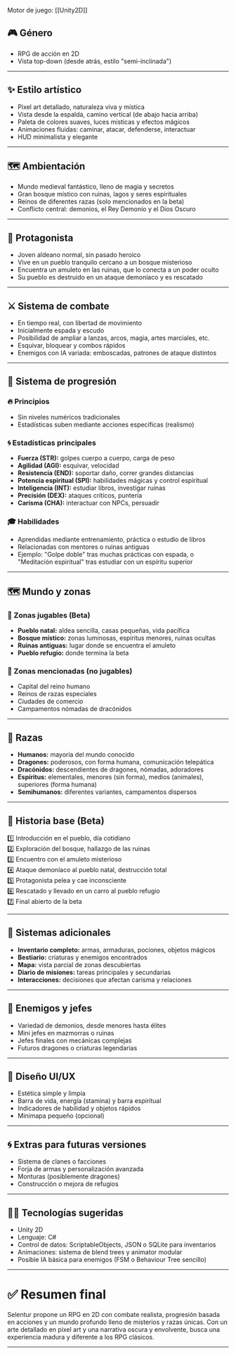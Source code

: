 Motor de juego: [[Unity2D]]
## 🎮 Género
- RPG de acción en 2D
- Vista top-down (desde atrás, estilo "semi-inclinada")

---

## ✨ Estilo artístico
- Pixel art detallado, naturaleza viva y mística
- Vista desde la espalda, camino vertical (de abajo hacia arriba)
- Paleta de colores suaves, luces místicas y efectos mágicos
- Animaciones fluidas: caminar, atacar, defenderse, interactuar
- HUD minimalista y elegante

---

## 🗺 Ambientación
- Mundo medieval fantástico, lleno de magia y secretos
- Gran bosque místico con ruinas, lagos y seres espirituales
- Reinos de diferentes razas (solo mencionados en la beta)
- Conflicto central: demonios, el Rey Demonio y el Dios Oscuro

---

## 👤 Protagonista
- Joven aldeano normal, sin pasado heroico
- Vive en un pueblo tranquilo cercano a un bosque misterioso
- Encuentra un amuleto en las ruinas, que lo conecta a un poder oculto
- Su pueblo es destruido en un ataque demoníaco y es rescatado

---

## ⚔️ Sistema de combate
- En tiempo real, con libertad de movimiento
- Inicialmente espada y escudo
- Posibilidad de ampliar a lanzas, arcos, magia, artes marciales, etc.
- Esquivar, bloquear y combos rápidos
- Enemigos con IA variada: emboscadas, patrones de ataque distintos

---

## 💪 Sistema de progresión
### 🔥 Principios
- Sin niveles numéricos tradicionales
- Estadísticas suben mediante acciones específicas (realismo)

### 🌀 Estadísticas principales
- **Fuerza (STR):** golpes cuerpo a cuerpo, carga de peso
- **Agilidad (AGI):** esquivar, velocidad
- **Resistencia (END):** soportar daño, correr grandes distancias
- **Potencia espiritual (SPI):** habilidades mágicas y control espiritual
- **Inteligencia (INT):** estudiar libros, investigar ruinas
- **Precisión (DEX):** ataques críticos, puntería
- **Carisma (CHA):** interactuar con NPCs, persuadir

### 🎓 Habilidades
- Aprendidas mediante entrenamiento, práctica o estudio de libros
- Relacionadas con mentores o ruinas antiguas
- Ejemplo: "Golpe doble" tras muchas prácticas con espada, o "Meditación espiritual" tras estudiar con un espíritu superior

---

## 🗺 Mundo y zonas
### 🌿 Zonas jugables (Beta)
- **Pueblo natal:** aldea sencilla, casas pequeñas, vida pacífica
- **Bosque místico:** zonas luminosas, espíritus menores, ruinas ocultas
- **Ruinas antiguas:** lugar donde se encuentra el amuleto
- **Pueblo refugio:** donde termina la beta

### 🏰 Zonas mencionadas (no jugables)
- Capital del reino humano
- Reinos de razas especiales
- Ciudades de comercio
- Campamentos nómadas de dracónidos

---

## 🐉 Razas
- **Humanos:** mayoría del mundo conocido
- **Dragones:** poderosos, con forma humana, comunicación telepática
- **Dracónidos:** descendientes de dragones, nómadas, adoradores
- **Espíritus:** elementales, menores (sin forma), medios (animales), superiores (forma humana)
- **Semihumanos:** diferentes variantes, campamentos dispersos

---

## 🧩 Historia base (Beta)
1️⃣ Introducción en el pueblo, día cotidiano  
2️⃣ Exploración del bosque, hallazgo de las ruinas  
3️⃣ Encuentro con el amuleto misterioso  
4️⃣ Ataque demoníaco al pueblo natal, destrucción total  
5️⃣ Protagonista pelea y cae inconsciente  
6️⃣ Rescatado y llevado en un carro al pueblo refugio  
7️⃣ Final abierto de la beta

---

## 🎒 Sistemas adicionales
- **Inventario completo:** armas, armaduras, pociones, objetos mágicos
- **Bestiario:** criaturas y enemigos encontrados
- **Mapa:** vista parcial de zonas descubiertas
- **Diario de misiones:** tareas principales y secundarias
- **Interacciones:** decisiones que afectan carisma y relaciones

---

## 🏹 Enemigos y jefes
- Variedad de demonios, desde menores hasta élites
- Mini jefes en mazmorras o ruinas
- Jefes finales con mecánicas complejas
- Futuros dragones o criaturas legendarias

---

## 🎨 Diseño UI/UX
- Estética simple y limpia
- Barra de vida, energía (stamina) y barra espiritual
- Indicadores de habilidad y objetos rápidos
- Minimapa pequeño (opcional)

---

## 🌀 Extras para futuras versiones
- Sistema de clanes o facciones
- Forja de armas y personalización avanzada
- Monturas (posiblemente dragones)
- Construcción o mejora de refugios

---

## 🧑‍💻 Tecnologías sugeridas
- Unity 2D
- Lenguaje: C#
- Control de datos: ScriptableObjects, JSON o SQLite para inventarios
- Animaciones: sistema de blend trees y animator modular
- Posible IA básica para enemigos (FSM o Behaviour Tree sencillo)

---

# ✅ Resumen final
Selentur propone un RPG en 2D con combate realista, progresión basada en acciones y un mundo profundo lleno de misterios y razas únicas. Con un arte detallado en pixel art y una narrativa oscura y envolvente, busca una experiencia madura y diferente a los RPG clásicos.

---

